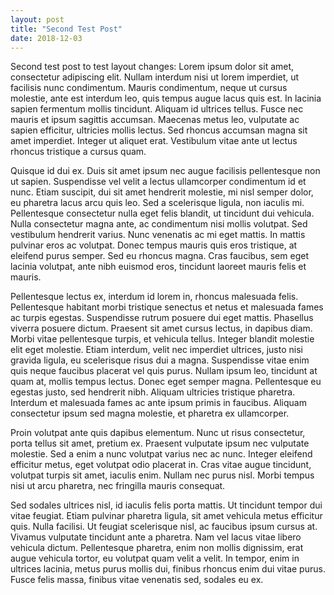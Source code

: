 ```yaml
---
layout: post
title: "Second Test Post"
date: 2018-12-03
---
```


Second test post to test layout changes:
Lorem ipsum dolor sit amet, consectetur adipiscing elit. Nullam interdum nisi ut lorem imperdiet, ut facilisis nunc condimentum. Mauris condimentum, neque ut cursus molestie, ante est interdum leo, quis tempus augue lacus quis est. In lacinia sapien fermentum mollis tincidunt. Aliquam id ultrices tellus. Fusce nec mauris et ipsum sagittis accumsan. Maecenas metus leo, vulputate ac sapien efficitur, ultricies mollis lectus. Sed rhoncus accumsan magna sit amet imperdiet. Integer ut aliquet erat. Vestibulum vitae ante ut lectus rhoncus tristique a cursus quam.

Quisque id dui ex. Duis sit amet ipsum nec augue facilisis pellentesque non ut sapien. Suspendisse vel velit a lectus ullamcorper condimentum id et nunc. Etiam suscipit, dui sit amet hendrerit molestie, mi nisl semper dolor, eu pharetra lacus arcu quis leo. Sed a scelerisque ligula, non iaculis mi. Pellentesque consectetur nulla eget felis blandit, ut tincidunt dui vehicula. Nulla consectetur magna ante, ac condimentum nisi mollis volutpat. Sed vestibulum hendrerit varius. Nunc venenatis ac mi eget mattis. In mattis pulvinar eros ac volutpat. Donec tempus mauris quis eros tristique, at eleifend purus semper. Sed eu rhoncus magna. Cras faucibus, sem eget lacinia volutpat, ante nibh euismod eros, tincidunt laoreet mauris felis et mauris.

Pellentesque lectus ex, interdum id lorem in, rhoncus malesuada felis. Pellentesque habitant morbi tristique senectus et netus et malesuada fames ac turpis egestas. Suspendisse rutrum posuere dui eget mattis. Phasellus viverra posuere dictum. Praesent sit amet cursus lectus, in dapibus diam. Morbi vitae pellentesque turpis, et vehicula tellus. Integer blandit molestie elit eget molestie. Etiam interdum, velit nec imperdiet ultrices, justo nisi gravida ligula, eu scelerisque risus dui a magna. Suspendisse vitae enim quis neque faucibus placerat vel quis purus. Nullam ipsum leo, tincidunt at quam at, mollis tempus lectus. Donec eget semper magna. Pellentesque eu egestas justo, sed hendrerit nibh. Aliquam ultricies tristique pharetra. Interdum et malesuada fames ac ante ipsum primis in faucibus. Aliquam consectetur ipsum sed magna molestie, et pharetra ex ullamcorper.

Proin volutpat ante quis dapibus elementum. Nunc ut risus consectetur, porta tellus sit amet, pretium ex. Praesent vulputate ipsum nec vulputate molestie. Sed a enim a nunc volutpat varius nec ac nunc. Integer eleifend efficitur metus, eget volutpat odio placerat in. Cras vitae augue tincidunt, volutpat turpis sit amet, iaculis enim. Nullam nec purus nisl. Morbi tempus nisi ut arcu pharetra, nec fringilla mauris consequat.

Sed sodales ultrices nisl, id iaculis felis porta mattis. Ut tincidunt tempor dui vitae feugiat. Etiam pulvinar pharetra ligula, sit amet vehicula metus efficitur quis. Nulla facilisi. Ut feugiat scelerisque nisl, ac faucibus ipsum cursus at. Vivamus vulputate tincidunt ante a pharetra. Nam vel lacus vitae libero vehicula dictum. Pellentesque pharetra, enim non mollis dignissim, erat augue vehicula tortor, eu volutpat quam velit a velit. In tempor, enim in ultrices lacinia, metus purus mollis dui, finibus rhoncus enim dui vitae purus. Fusce felis massa, finibus vitae venenatis sed, sodales eu ex.
